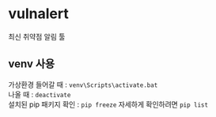 # vulnalert
최신 취약점 알림 툴
## venv 사용
가상환경 들어갈 때 : `venv\Scripts\activate.bat`  
나올 때 : `deactivate`  
설치된 pip 패키지 확인 : `pip freeze` 자세하게 확인하려면 `pip list`   

